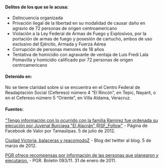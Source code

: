 #### **Delitos de los que se le acusa:** 

* Delincuencia organizada
* Privación ilegal de la libertad en su modalidad de causar daño en agravio de 72 personas de origen centroamericano
* Violación a la Ley Federal de Armas de Fuego y Explosivos, por la portación de armas de fuego y posesión de cartucho, ambos de uso exclusivo del Ejército, Armada y Fuerza Aérea
* Corrupción de personas menores de 18 años
* Tentativa de homicidio con agravante de ventaja de Luis Fredi Lala Pomavilla y homicidio calificado por 72 personas de origen centroamericano

#### **Detenido en:**

No se tiene claridad sobre si se encuentra en  el Centro Federal de Readaptación Social (Cefereso) número 4 “El Rincón”, en Tepic, Nayarit, o en el Cefereso número 5 “Oriente”, en Villa Aldama, Veracruz.

#### **Fuentes:**

<a href="https://www.facebook.com/ValorPorTamaulipas/posts/261808223928523" target="_blank">"Tengo información con lo ocurrido con la familia Ramirez fue ordenada su ejecución por Juvenal Burciaga "El Alacrán" @SF_Follow"</a> - Página de Facebook de Valor por Tamaulipas. 5 de julio de 2012. 

<a href="http://chuynews.blogspot.mx/2012/03/ciudad-victoria-balaceras-y-reacomodoz.html" target="_blank">Ciudad Victoria, balaceras y reacomodoZ</a> - Blog del twitter al blog. 5 de marzo de 2012.

<a href="http://www.pgr.gob.mx/Prensa/2007/bol11/ene/b09311.shtm" target="_blank">PGR ofrece recompensas por información de las personas que planearon y ejecutaron.</a> - PGR. Boletín 093/11. 31 de enero de 2011.  


